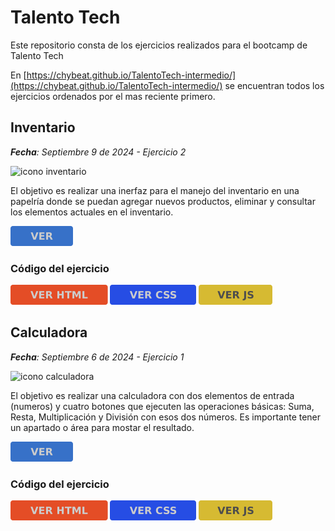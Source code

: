 # Talento Tech

Este repositorio consta de los ejercicios realizados para el bootcamp de Talento Tech

En [https://chybeat.github.io/TalentoTech-intermedio/](https://chybeat.github.io/TalentoTech-intermedio/) se encuentran todos los ejercicios ordenados por el mas reciente primero.

## Inventario
***Fecha**: Septiembre 9 de 2024 - Ejercicio 2*

<img src="https://www.svgrepo.com/show/375469/os-inventory-management.svg" height="256" alt="icono inventario">

El objetivo es realizar una inerfaz para el manejo del inventario en una papelría donde se puedan agregar nuevos productos, eliminar y consultar los elementos actuales en el inventario.

<a href="https://chybeat.github.io/TalentoTech-intermedio/002-Inventario/"><img src="./assets/button-ver.svg" height="32"></a>

### Código del ejercicio

<a href="https://github.com/chybeat/TalentoTech-intermedio/blob/main/002-Inventario/index.html"><img src="./assets/button-ver-html.svg" height="32" alt="icono ver código HTML" title="icono ver código HTML"></a>
<a href="https://github.com/chybeat/TalentoTech-intermedio/blob/main/002-Inventario/003.Ejercicio-Inventario.css"><img src="./assets/button-ver-css.svg" height="32" alt="icono ver código CSS" title="icono ver código CSS"></a>
<a href="https://github.com/chybeat/TalentoTech-intermedio/blob/main/002-Inventario/003.Ejercicio-Inventario.js"><img src="./assets/button-ver-js.svg" height="32" alt="icono ver código JavaScript" title="icono ver código JavaScript"></a>

## Calculadora
***Fecha**: Septiembre 6 de 2024 - Ejercicio 1*

<img src="https://www.svgrepo.com/show/530425/calculator.svg" height="256" alt="icono calculadora">

El objetivo es realizar una calculadora con dos elementos de entrada (numeros) y cuatro botones que ejecuten las operaciones básicas: Suma, Resta, Multiplicación y División con esos dos números. Es importante tener un apartado o área para mostar el resultado.

<a href="https://chybeat.github.io/TalentoTech-intermedio/001-Calculadora/"><img src="./assets/button-ver.svg" height="32"></a>

### Código del ejercicio
<a href="https://github.com/chybeat/TalentoTech-intermedio/blob/main/001-Calculadora/index.html"><img src="./assets/button-ver-html.svg" height="32" alt="icono ver código HTML" title="icono ver código HTML"></a>
<a href="https://github.com/chybeat/TalentoTech-intermedio/blob/main/001-Calculadora/002.Ejercicio-calculadora.css"><img src="./assets/button-ver-css.svg" height="32" alt="icono ver código CSS" title="icono ver código CSS"></a>
<a href="https://github.com/chybeat/TalentoTech-intermedio/blob/main/001-Calculadora/002.Ejercicio-calculadora.js"><img src="./assets/button-ver-js.svg" height="32" alt="icono ver código JavaScript" title="icono ver código JavaScript"></a>

